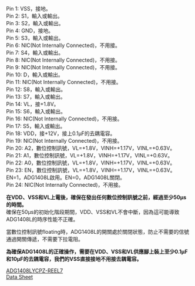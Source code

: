 Pin 1: VSS，接地。  
Pin 2: S1，輸入或輸出。  
Pin 3: S2，輸入或輸出。  
Pin 4: GND，接地。  
Pin 5: S3，輸入或輸出。  
Pin 6: NIC(Not Internally Connected)，不用接。  
Pin 7: S4，輸入或輸出。  
Pin 8: NIC(Not Internally Connected)，不用接。  
Pin 9: NIC(Not Internally Connected)，不用接。  
Pin 10: D，輸入或輸出。  
Pin 11: NIC(Not Internally Connected)，不用接。  
Pin 12: S8，輸入或輸出。  
Pin 13: S7，輸入或輸出。  
Pin 14: VL，接+1.8V。  
Pin 15: S6，輸入或輸出。  
Pin 16: NIC(Not Internally Connected)，不用接。  
Pin 17: S5，輸入或輸出。  
Pin 18: VDD，接+12V，接上0.1μF的去耦電容。  
Pin 19: NIC(Not Internally Connected)，不用接。  
Pin 20: A2，數位控制訊號，VL=+1.8V，VINH=+1.17V，VINL=+0.63V。  
Pin 21: A1，數位控制訊號，VL=+1.8V，VINH=+1.17V，VINL=+0.63V。  
Pin 22: A0，數位控制訊號，VL=+1.8V，VINH=+1.17V，VINL=+0.63V。  
Pin 23: EN，數位控制訊號，VL=+1.8V，VINH=+1.17V，VINL=+0.63V。EN=1，ADG1408L啟用。EN=0，ADG1408L關閉。  
Pin 24: NIC(Not Internally Connected)，不用接。  
  
**在VDD、VSS和VL上電後，確保在發出任何數位控制訊號之前，經過至少50μs的時間。**  
確保在50μs的初始化階段期間，VDD、VSS和VL不會中斷，因為這可能導致ADG1408L的時序性能不正確。 
  
當數位控制訊號floating時，ADG1408L的開關處於關閉狀態，防止不需要的信號通過開關傳遞，不需要下拉電阻。  
  
**為確保ADG1408L的正確操作，需要在VDD、VSS和VL供應腳上裝上至少0.1μF和10μF的去耦電容，我們的VSS直接接地不用接去耦電容。**  
  
[ADG1408LYCPZ-REEL7](https://www.mouser.tw/ProductDetail/Analog-Devices/ADG1408LYCPZ-REEL7?qs=1Kr7Jg1SGW%2FDLWV%2Fv6ZJUw%3D%3D)  
[Data Sheet](https://www.mouser.tw/datasheet/2/609/adg1408l-3365138.pdf)  